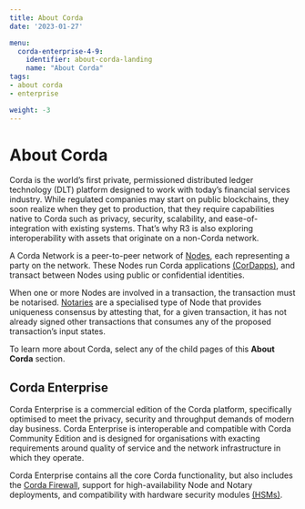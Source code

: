 ```yaml
---
title: About Corda
date: '2023-01-27'

menu:
  corda-enterprise-4-9:
    identifier: about-corda-landing
    name: "About Corda"
tags:
- about corda
- enterprise

weight: -3
---
```


# About Corda

Corda is the world’s first private, permissioned distributed ledger technology (DLT) platform designed to work with today’s financial services industry. While regulated companies may start on public blockchains, they soon realize when they get to production, that they require capabilities native to Corda such as privacy, security, scalability, and ease-of-integration with existing systems. That’s why R3 is also exploring interoperability with assets that originate on a non-Corda network.

A Corda Network is a peer-to-peer network of [Nodes](../../enterprise/node/component-topology.md), each representing a party on the network.
These Nodes run Corda applications [(CorDapps)](../../enterprise/cordapps/cordapp-overview.html), and transact between Nodes using public or
confidential identities.

When one or more Nodes are involved in a transaction, the transaction must be notarised. [Notaries](../../enterprise/notary/ha-notary-service-overview.md) are a specialised type
of Node that provides uniqueness consensus by attesting that, for a given transaction, it has not already signed other
transactions that consumes any of the proposed transaction’s input states.

To learn more about Corda, select any of the child pages of this **About Corda** section.

## Corda Enterprise

Corda Enterprise is a commercial edition of the Corda platform, specifically optimised to meet the privacy, security and
throughput demands of modern day business. Corda Enterprise is interoperable and compatible with Corda Community Edition and
is designed for organisations with exacting requirements around quality of service and the network infrastructure in
which they operate.

Corda Enterprise contains all the core Corda functionality, but also includes the [Corda Firewall](../../enterprise/node/corda-firewall-component.md),
support for high-availability Node and Notary deployments, and compatibility with hardware security modules [(HSMs)](../../enterprise/node/operating/cryptoservice-configuration.md).